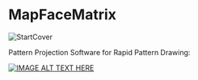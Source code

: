# MapFaceMatrix
![StartCover](https://github.com/user-attachments/assets/fd7e4ecf-9294-4047-8e2c-2f3123f9e79b)

Pattern Projection Software for Rapid Pattern Drawing:

[![IMAGE ALT TEXT HERE](https://img.youtube.com/vi/ryl0nvGsXX0/0.jpg)](https://youtu.be/ryl0nvGsXX0?si=fz6bvgk9PF7eeHXa)



